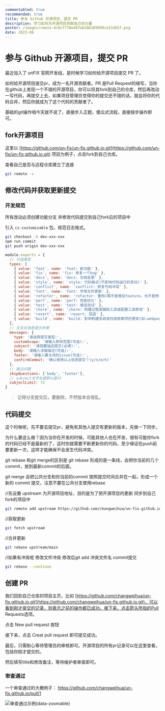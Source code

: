 ```yaml
---
commentabled: true
recommended: true
title: 参与 Github 开源项目，提交 PR
description: 学习如何为开源项目贡献自己的力量
poster: /images/cmono-4c0cf778e497ab206289099ce51db5f.png
date: 2023-08
---
```


# 参与 Github 开源项目，提交 PR #

最近加入了 unFIX 官网开发组，是时候学习如何给开源项目提交 PR 了。

如何给开源项目提交pr，成为一名开源贡献者。PR 是Pull Request的缩写，当你在github上发现一个不错的开源项目，你可以将其fork到自己的仓库，然后再改动一写代码，再提交上去，如果项目管理员觉得你的提交还不错的话，就会将你的代码合并，然后你就成为了这个代码的贡献者了。

基础的git操作咱今天就不说了，直接步入正题，傻瓜式流程，直接按步操作即可。

## fork开源项目 ##

这里以 [https://github.com/un-fix/un-fix.github.io.git](https://github.com/un-fix/un-fix.github.io.git) 项目为例子，点击fork到自己仓库。

查看自己是否与远程仓库建立了连接

```bash
git remote -v
```


## 修改代码并获取更新提交 ##

### 开发规范 ###

所有改动必须创建功能分支 并修改代码提交到自己fork后的项目中

引入 `cz-customizable` 包，规范日志格式。

```bash
git checkout -b dev-xxx-xxx
npm run commit
git push origin dev-xxx-xxx
```

```js
module.exports = {
  // 可选类型
  types: [
    { value: 'feat', name: 'feat: 新功能' },
    { value: 'fix', name: 'fix: 修复一个bug' },
    { value: 'docs', name: 'docs: 文档变更' },
    { value: 'style', name: 'style: 代码格式(不影响代码运行的变动)' },
    { value: 'conflict', name: 'conflict: 修复代码冲突' },
    { value: 'font', name: 'font: 字体文件更新' },
    { value: 'refactor', name: 'refactor: 重构(既不是增加feature，也不是修复bug)'},
    { value: 'perf', name: 'perf: 性能优化' },
    { value: 'test', name: 'test: 增加测试' },
    { value: 'chore', name: 'chore: 构建过程或辅助工具或配置工具修改' },
    { value: 'revert', name: 'revert: 回退' },
    { value: 'build', name: 'build: 影响构建系统或外部依赖项的更改(如:webpack、npm)' }
  ],
  // 交互式消息提示步骤
  messages: {
    type: '请选择提交类型:',
    customScope: '请输入修改范围(可选):',
    subject: '请简要描述提交(必填):',
    body: '请输入详细描述(可选):',
    footer: '请输入要关闭的issue(可选):',
    confirmCommit: '确认使用以上信息提交？(y/n/e/h)'
  },
  // 跳过问题
  skipQuestions: ['body', 'footer'],
  // subject文字长度默认是72
  subjectLimit: 72
}
```

> 记得分支提交后，要删除，不然版本会很乱。

## 代码提交 ##

这个时候呢，先不要去提交pr，避免有其他人提交有更新的版本，先做一下同步。

为什么要这么做？因为当你在开发的时候，可能其他人也在开发，很有可能你fork的代码已经不是最新的了，这时你就需要不断更新你的代码，至少保证在push前要更新一次，这样才能确保不会发生代码冲突。

git rebase 和git merge的区别是 git rebase 形成的是一条线，会把你当前的几个commit，放到最新commit的后面。

git merge 会把公共分支和你当前的commit 按照提交时间合并在一起，形成一个新的 commit 提交，注意不要在公共分支使用rebase

//先设置 upstream 为开源项目地址，目的是为了把开源项目的更新 同步到自己fork的项目中
```bash
git remote add upstream https://github.com/changweihua/un-fix.github.io.git
```
//获取更新
```bash
git fetch upstream
```
//合并更新
```bash
git rebase upstream/main
```
//如果有冲突呢 修改文件冲突 修改后git add 冲突文件名 commit提交
```bash
git rebase --continue
```

## 创建 PR ##

我们回到自己仓库的项目主页，比如 [https://github.com/changweihua/un-fix.github.io.git](https://github.com/changweihua/un-fix.github.io.git)，可以看到刚才提交的记录，则表示之前的操作都已成功。接下来，点击箭头所指的Pull Requests选项。

点击 New pull request 按钮

接下来，点击 Creat pull request 即可提交成功。

最后，只需耐心等待管理员的审核即可。开源项目的所有pr记录可以在这里查看，包括你刚才提交的。

然后填写title和修改备注，等待维护者审查即可。

### 审查通过 ###

一个审查通过的大概例子： https://github.com/changweihua/un-fix.github.io/pull/1

![审查通过示例](/images/cmono-4c0cf778e497ab206289099ce51db5f.png){data-zoomable}
